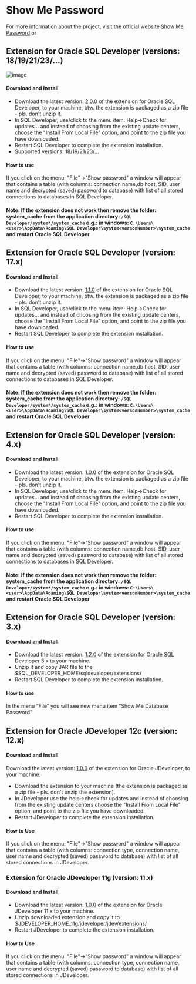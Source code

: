 # Show Me Password

For more information about the project, visit the official website [Show Me Password](http://show-me-password.tomecode.com/) or 

## Extension for Oracle SQL Developer (versions: 18/19/21/23/...)
![image](https://github.com/tomecode/show-me-password-sqldev-jdev/assets/6022988/27e9ae96-59b2-4fcd-b0f7-539d57e9adcd)


#### Download and Install
- Download the latest version: [2.0.0](https://github.com/tomecode/show-me-password-sqldev-jdev/releases/download/%2316/ShowMePasswordSQLDeveloper-18c_v2.0.0.zip) of the extension for Oracle SQL Developer, to your machine, btw. the extension is packaged as a zip file - pls. don't unzip it.
- In SQL Developer, use/click to the menu item: Help->Check for updates... and instead of choosing from the existing update centers, choose the "Install From Local File" option, and point to the zip file you have downloaded.
- Restart SQL Developer to complete the extension installation.
- Supported versions: 18/19/21/23/...

#### How to use
If you click on the menu: "File"->"Show password" a window will appear that contains a table (with columns: connection name,db host, SID, user name and decrypted (saved) password to database) with list of all stored connections to databases in SQL Developer. 

#### Note: If the extension does not work then remove the folder: system_cache from the application directory: `/SQL Developer/system*/system_cache` e.g.: in windows: `C:\Users\<user>\AppData\Roaming\SQL Developer\system<versonNumber>\system_cache` and restart Oracle SQL Developer


## Extension for Oracle SQL Developer (version: 17.x)

#### Download and Install
- Download the latest version: [1.1.0](https://github.com/tomecode/show-me-password-sqldev-jdev/releases/download/v1.1.0/ShowMePasswordSQLDeveloper4-17_v1.1.0.zip) of the extension for Oracle SQL Developer, to your machine, btw. the extension is packaged as a zip file - pls. don't unzip it.
- In SQL Developer, use/click to the menu item: Help->Check for updates... and instead of choosing from the existing update centers, choose the "Install From Local File" option, and point to the zip file you have downloaded.
- Restart SQL Developer to complete the extension installation.

#### How to use
If you click on the menu: "File"->"Show password" a window will appear that contains a table (with columns: connection name,db host, SID, user name and decrypted (saved) password to database) with list of all stored connections to databases in SQL Developer. 

#### Note: If the extension does not work then remove the folder: system_cache from the application directory: `/SQL Developer/system*/system_cache` e.g.: in windows: `C:\Users\<user>\AppData\Roaming\SQL Developer\system<versonNumber>\system_cache` and restart Oracle SQL Developer


## Extension for Oracle SQL Developer (version: 4.x)

#### Download and Install
- Download the latest version: [1.0.0](https://storage.googleapis.com/google-code-archive-downloads/v2/code.google.com/show-me-password-sql-developer/ShowMePasswordSQLDeveloper4_v1.0.0.zip) of the extension for Oracle SQL Developer, to your machine, btw. the extension is packaged as a zip file - pls. don't unzip it.
- In SQL Developer, use/click to the menu item: Help->Check for updates... and instead of choosing from the existing update centers, choose the "Install From Local File" option, and point to the zip file you have downloaded.
- Restart SQL Developer to complete the extension installation.

#### How to use
If you click on the menu: "File"->"Show password" a window will appear that contains a table (with columns: connection name,db host, SID, user name and decrypted (saved) password to database) with list of all stored connections to databases in SQL Developer. 

#### Note: If the extension does not work then remove the folder: system_cache from the application directory: `/SQL Developer/system*/system_cache` e.g.: in windows: `C:\Users\<user>\AppData\Roaming\SQL Developer\system<versonNumber>\system_cache` and restart Oracle SQL Developer



## Extension for Oracle SQL Developer (version: 3.x)

#### Download and Install
- Download the latest version: [1.2.0](https://storage.googleapis.com/google-code-archive-downloads/v2/code.google.com/show-me-password-sql-developer/showMePassword_bin_1_2.zip) of the extension for Oracle SQL Developer 3.x to your machine.
- Unzip it and copy JAR file to the $SQL_DEVELOPER_HOME/sqldeveloper/extensions/
- Restart SQL Developer to complete the extension installation.

#### How to use
In the menu “File” you will see new menu item “Show Me Database Password”


## Extension for Oracle JDeveloper 12c (version: 12.x)

#### Download and Install
Download the latest version: [1.0.0](https://storage.googleapis.com/google-code-archive-downloads/v2/code.google.com/show-me-password-sql-developer/ShowMePasswordJDeveloper12.zip) of the extension for Oracle JDeveloper, to your machine.
- Download the extension to your machine (the extension is packaged as a zip file - pls. don't unzip the extension).
- In JDeveloper use the help->check for updates and instead of choosing from the existing update centers choose the "Install From Local File" option, and point to the zip file you have downloaded
- Restart JDeveloper to complete the extension installation.

#### How to Use
If you click on the menu: "File"->"Show password" a window will appear that contains a table (with columns: connection type, connection name, user name and decrypted (saved) password to database) with list of all stored connections in JDeveloper.


### Extension for Oracle JDeveloper 11g (version: 11.x)

#### Download and Install
- Download the latest version: [1.0.0](https://storage.googleapis.com/google-code-archive-downloads/v2/code.google.com/show-me-password-sql-developer/ShowMePasswordJDeveloper11g.zip) of the extension for Oracle JDeveloper 11.x to your machine.
- Unzip downloaded extension and copy it to $JDEVELOPER_HOME_11g/jdeveloper/jdev/extensions/
- Restart JDeveloper to complete the extension installation.

#### How to Use
If you click on the menu: "File"->"Show password" a window will appear that contains a table (with columns: connection type, connection name, user name and decrypted (saved) password to database) with list of all stored connections in JDeveloper. 
